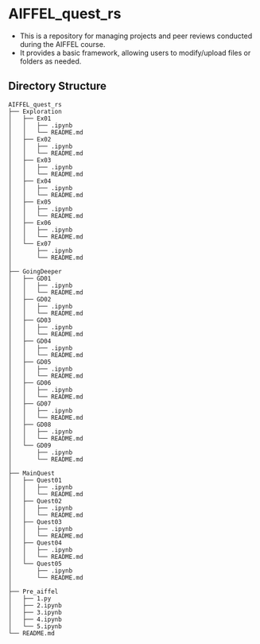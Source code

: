 # AIFFEL_quest_rs

- This is a repository for managing projects and peer reviews conducted during the AIFFEL course.
- It provides a basic framework, allowing users to modify/upload files or folders as needed.

## Directory Structure

```
AIFFEL_quest_rs
├── Exploration
│   ├── Ex01
│   │   ├── .ipynb
│   │   └── README.md
│   ├── Ex02
│   │   ├── .ipynb
│   │   └── README.md
│   ├── Ex03
│   │   ├── .ipynb
│   │   └── README.md
│   ├── Ex04
│   │   ├── .ipynb
│   │   └── README.md
│   ├── Ex05
│   │   ├── .ipynb
│   │   └── README.md
│   ├── Ex06
│   │   ├── .ipynb
│   │   └── README.md
│   └── Ex07
│       ├── .ipynb
│       └── README.md
│
├── GoingDeeper
│   ├── GD01
│   │   ├── .ipynb
│   │   └── README.md
│   ├── GD02
│   │   ├── .ipynb
│   │   └── README.md
│   ├── GD03
│   │   ├── .ipynb
│   │   └── README.md
│   ├── GD04
│   │   ├── .ipynb
│   │   └── README.md
│   ├── GD05
│   │   ├── .ipynb
│   │   └── README.md
│   ├── GD06
│   │   ├── .ipynb
│   │   └── README.md
│   ├── GD07
│   │   ├── .ipynb
│   │   └── README.md
│   ├── GD08
│   │   ├── .ipynb
│   │   └── README.md
│   └── GD09
│       ├── .ipynb
│       └── README.md
│
├── MainQuest
│   ├── Quest01
│   │   ├── .ipynb
│   │   └── README.md
│   ├── Quest02
│   │   ├── .ipynb
│   │   └── README.md
│   ├── Quest03
│   │   ├── .ipynb
│   │   └── README.md
│   ├── Quest04
│   │   ├── .ipynb
│   │   └── README.md
│   └── Quest05
│       ├── .ipynb
│       └── README.md
│
├── Pre_aiffel
│   ├── 1.py
│   ├── 2.ipynb
│   ├── 3.ipynb
│   ├── 4.ipynb
│   └── 5.ipynb
└── README.md
```